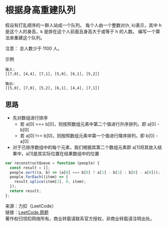 # 根据身高重建队列

假设有打乱顺序的一群人站成一个队列。 每个人由一个整数对(h, k)表示，其中 h 是这个人的身高，k 是排在这个人前面且身高大于或等于 h 的人数。 编写一个算法来重建这个队列。

注意：
总人数少于 1100 人。

示例

```text
输入:
[[7,0], [4,4], [7,1], [5,0], [6,1], [5,2]]

输出:
[[5,0], [7,0], [5,2], [6,1], [4,4], [7,1]]
```

## 思路

- 先对数组进行排序
  - 若 a[0] === b[0]，则按照数组元素中第二个值进行升序排列，即 a[0] -b[0]
  - 若 a[0] !== b[0]，则按照数组元素中第一个值进行降序排列，即 b[0] - a[0]
- 对于已排序数组中的每个元素，我们根据其第二个数组元素即 a[1]将其放入结果中，a[1]是其实际位置在结果数组中的位置

```js
var reconstructQueue = function (people) {
  const result = [];
  people.sort((a, b) => (a[0] === b[0] ? a[1] - b[1] : b[0] - a[0]));
  people.forEach((item) => {
    result.splice(item[1], 0, item);
  });
  return result;
};
```

来源：力扣（LeetCode）  
链接：[LeetCode 原题](https://leetcode-cn.com/problems/queue-reconstruction-by-height)  
著作权归领扣网络所有。商业转载请联系官方授权，非商业转载请注明出处。
